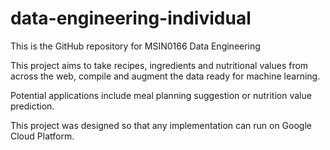 # data-engineering-individual

This is the GitHub repository for MSIN0166 Data Engineering

This project aims to take recipes, ingredients and nutritional values from across the web, compile and augment the data ready for machine learning.

Potential applications include meal planning suggestion or nutrition value prediction.

This project was designed so that any implementation can run on Google Cloud Platform.
